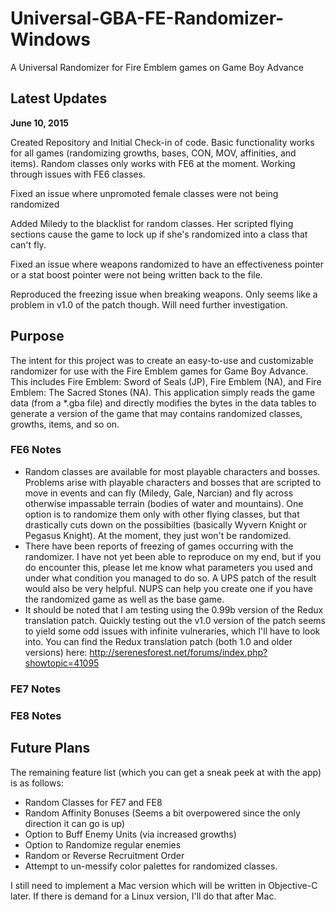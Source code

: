# Universal-GBA-FE-Randomizer-Windows
A Universal Randomizer for Fire Emblem games on Game Boy Advance

## Latest Updates

**June 10, 2015**

Created Repository and Initial Check-in of code. Basic functionality works for all games (randomizing growths, bases, CON, MOV, affinities, and items). Random classes only works with FE6 at the moment. Working through issues with FE6 classes.

Fixed an issue where unpromoted female classes were not being randomized

Added Miledy to the blacklist for random classes. Her scripted flying sections cause the game to lock up if she's randomized into a class that can't fly.

Fixed an issue where weapons randomized to have an effectiveness pointer or a stat boost pointer were not being written back to the file.

Reproduced the freezing issue when breaking weapons. Only seems like a problem in v1.0 of the patch though. Will need further investigation.

## Purpose
The intent for this project was to create an easy-to-use and customizable randomizer for use with the Fire Emblem games for Game Boy Advance. This includes Fire Emblem: Sword of Seals (JP), Fire Emblem (NA), and Fire Emblem: The Sacred Stones (NA). This application simply reads the game data (from a *.gba file) and directly modifies the bytes in the data tables to generate a version of the game that may contains randomized classes, growths, items, and so on. 

### FE6 Notes

* Random classes are available for most playable characters and bosses. Problems arise with playable characters and bosses that are scripted to move in events and can fly (Miledy, Gale, Narcian) and fly across otherwise impassable terrain (bodies of water and mountains). One option is to randomize them only with other flying classes, but that drastically cuts down on the possibilties (basically Wyvern Knight or Pegasus Knight). At the moment, they just won't be randomized.
* There have been reports of freezing of games occurring with the randomizer. I have not yet been able to reproduce on my end, but if you do encounter this, please let me know what parameters you used and under what condition you managed to do so. A UPS patch of the result would also be very helpful. NUPS can help you create one if you have the randomized game as well as the base game.
* It should be noted that I am testing using the 0.99b version of the Redux translation patch. Quickly testing out the v1.0 version of the patch seems to yield some odd issues with infinite vulneraries, which I'll have to look into. You can find the Redux translation patch (both 1.0 and older versions) here: http://serenesforest.net/forums/index.php?showtopic=41095

### FE7 Notes

### FE8 Notes

## Future Plans

The remaining feature list (which you can get a sneak peek at with the app) is as follows:

* Random Classes for FE7 and FE8
* Random Affinity Bonuses (Seems a bit overpowered since the only direction it can go is up)
* Option to Buff Enemy Units (via increased growths)
* Option to Randomize regular enemies
* Random or Reverse Recruitment Order
* Attempt to un-messify color palettes for randomized classes.

I still need to implement a Mac version which will be written in Objective-C later. If there is demand for a Linux version, I'll do that after Mac.
